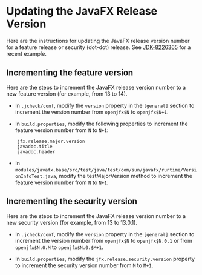 # Updating the JavaFX Release Version

Here are the instructions for updating the JavaFX release version number
for a feature release or security (dot-dot) release.
See [JDK-8226365](https://bugs.openjdk.org/browse/JDK-8226365)
for a recent example.

## Incrementing the feature version

Here are the steps to increment the JavaFX release version number to a new
feature version (for example, from 13 to 14).

* In `.jcheck/conf`, modify the `version` property in the `[general]`
section to increment the version number from `openjfx$N` to `openjfx$N+1`.

* In `build.properties`, modify the following properties to increment the
feature version number from `N` to `N+1`:

```
    jfx.release.major.version
    javadoc.title
    javadoc.header
```

* In
`modules/javafx.base/src/test/java/test/com/sun/javafx/runtime/VersionInfoTest.java`,
modify the testMajorVersion method to increment the feature version number
from `N` to `N+1`.

## Incrementing the security version

Here are the steps to increment the JavaFX release version number to a new
security version (for example, from 13 to 13.0.1).

* In `.jcheck/conf`, modify the `version` property in the `[general]`
section to increment the version number from `openjfx$N` to `openjfx$N.0.1`
or from `openjfx$N.0.M` to `openjfx$N.0.$M+1`.

* In `build.properties`, modify the `jfx.release.security.version` property
to increment the security version number from `M` to `M+1`.

